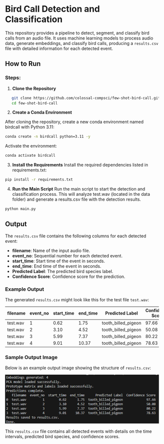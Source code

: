 # Bird Call Detection and Classification

This repository provides a pipeline to detect, segment, and classify bird calls from an audio file. It uses machine learning models to process audio data, generate embeddings, and classify bird calls, producing a `results.csv` file with detailed information for each detected event.

## How to Run

### Steps:

1. **Clone the Repository**

```bash
   git clone https://github.com/colossal-compsci/few-shot-bird-call.git
   cd few-shot-bird-call
```

2. **Create a Conda Environment**

After cloning the repository, create a new conda environment named birdcall with Python 3.11:

```bash
conda create -n birdcall python=3.11 -y
```
Activate the environment:

```bash
conda activate birdcall
```

3. **Install the Requirements**
Install the required dependencies listed in requirements.txt:
```bash
pip install -r requirements.txt
```

4. **Run the Main Script**
Run the main script to start the detection and classification process. This will analyze test.wav (located in the data folder) and generate a results.csv file with the detection results.
```bash
python main.py
```
## Output

The `results.csv` file contains the following columns for each detected event:

- **filename**: Name of the input audio file.
- **event_no**: Sequential number for each detected event.
- **start_time**: Start time of the event in seconds.
- **end_time**: End time of the event in seconds.
- **Predicted Label**: The predicted bird species label.
- **Confidence Score**: Confidence score for the prediction.

### Example Output

The generated `results.csv` might look like this for the test file `test.wav`:

| filename   | event_no | start_time | end_time | Predicted Label       | Confidence Score |
|------------|----------|------------|----------|-----------------------|------------------|
| test.wav   | 1        | 0.62       | 1.75     | tooth_billed_pigeon   | 97.66           |
| test.wav   | 2        | 3.10       | 4.52     | tooth_billed_pigeon   | 50.08           |
| test.wav   | 3        | 5.99       | 7.37     | tooth_billed_pigeon   | 80.22           |
| test.wav   | 4        | 9.01       | 10.37    | tooth_billed_pigeon   | 78.63           |

### Sample Output Image

Below is an example output image showing the structure of `results.csv`:

![Example Result](image/result.png)

This `results.csv` file contains all detected events with details on the time intervals, predicted bird species, and confidence scores.
